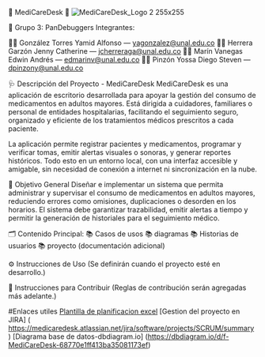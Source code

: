 💊 MediCareDesk 💊
![MediCareDesk_Logo 2  255x255](https://github.com/user-attachments/assets/f5d515d8-c18c-4bd1-811d-70e71703f640)

👥 Grupo 3: PanDebuggers Integrantes:

🧑‍💻 González Torres Yamid Alfonso — yagonzalez@unal.edu.co 
👩‍💻 Herrera Garzón Jenny Catherine — jcherreraga@unal.edu.co 
🧑‍💻 Marín Vanegas Edwin Andrés — edmarinv@unal.edu.co 
🧑‍💻 Pinzón Yossa Diego Steven — dpinzony@unal.edu.co

🩺 Descripción del Proyecto - MediCareDesk
MediCareDesk es una aplicación de escritorio desarrollada para apoyar la gestión del consumo de medicamentos en adultos mayores. Está dirigida a cuidadores, familiares o personal de entidades hospitalarias, facilitando el seguimiento seguro, organizado y eficiente de los tratamientos médicos prescritos a cada paciente.

La aplicación permite registrar pacientes y medicamentos, programar y verificar tomas, emitir alertas visuales o sonoras, y generar reportes históricos. Todo esto en un entorno local, con una interfaz accesible y amigable, sin necesidad de conexión a internet ni sincronización en la nube.

🎯 Objetivo General
Diseñar e implementar un sistema que permita administrar y supervisar el consumo de medicamentos en adultos mayores, reduciendo errores como omisiones, duplicaciones o desorden en los horarios. El sistema debe garantizar trazabilidad, emitir alertas a tiempo y permitir la generación de historiales para el seguimiento médico.

🗂️ Contenido Principal: 
📚 Casos de usos 
📚 diagramas
📚 Historias de usuarios 
📚 proyecto (documentación adicional) 

⚙️ Instrucciones de Uso (Se definirán cuando el proyecto esté en desarrollo.)

🤝 Instrucciones para Contribuir (Reglas de contribución serán agregadas más adelante.)


#Enlaces utiles 
[Plantilla de planificacion excel](https://docs.google.com/spreadsheets/d/11U0Kp9dNbDXdJnveMGn7cTpx3nsPMucN0Af8zYZFcEo/edit?usp=sharing)
[Gestion del proyecto en JIRA] ( https://medicaredesk.atlassian.net/jira/software/projects/SCRUM/summary ) 
[Diagrama base de datos-dbdiagram.io] (https://dbdiagram.io/d/f-MediCareDesk-68770e1ff413ba35081173ef) 
